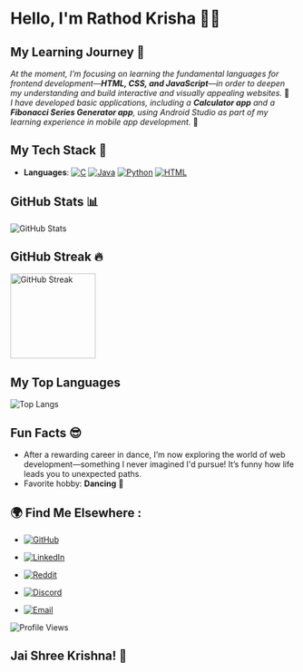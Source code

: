 <!-- You can also add any inspirational gifs-->
<p align = center>
<!--<img src ="https://github.com/user-attachments/assets/ddf11499-5b48-4a60-b174-2579b5bde957" alt = "README_GIF" width = "500" /> 
<img src ="https://www.bing.com/th/id/OGC.2c4dd7a30f05f672c1818182e99dcab0?pid=1.7&rurl=https%3a%2f%2fmedia2.giphy.com%2fmedia%2fl41Yh1olOKd1Tgbw4%2fgiphy.gif&ehk=hmxd2k9y4WQFloFtGX0E063O4qG8mDvZTJQh3l9zXFk%3d">-->
</p>

<!--GIF INSPIRATION :  [![GitHub](https://img.shields.io/badge/-GitHub-181717?style=flat&logo=github&logoColor=white)](https://github.com/shreyassuresh)-->

# Hello, I'm Rathod Krisha 🙋‍♀️

## My Learning Journey 🚀
*At the moment, I’m focusing on learning the fundamental languages for frontend development—**HTML, CSS, and JavaScript**—in order to deepen my understanding and build interactive and visually appealing websites.* 🤖
<br>
*I have developed basic applications, including a **Calculator app** and a **Fibonacci Series Generator app**, using Android Studio as part of my learning experience in mobile app development.* 📱

## My Tech Stack 🔧
- **Languages**: [![C](https://img.shields.io/badge/-C-00599C?style=flat&logo=c&logoColor=white)](https://github.com/K-risha188)
  [![Java](https://img.shields.io/badge/-Java-007396?style=flat&logo=java&logoColor=white)](https://github.com/K-risha188)
 [![Python](https://img.shields.io/badge/-Python-3776AB?style=flat&logo=python&logoColor=white)](https://github.com/K-risha188)
  [![HTML](https://img.shields.io/badge/-HTML-E34F26?style=flat&logo=html5&logoColor=white)](https://github.com/K-risha188)

<!--- **Frameworks**: React, Node.js, Flask-->
<!--- **Databases**: MySQL, MongoDB-->

<!--## Projects I'm Proud Of 🏆
- **[Weather App](https://github.com/johndoe/weather-app)**: A weather forecast app using React and OpenWeather API 🌤️
- **[Todo List](https://github.com/johndoe/todo-list)**: A simple to-do app with authentication built with Node.js and MongoDB ✅
- **[Personal Portfolio](https://github.com/johndoe/portfolio)**: A personal portfolio built with HTML, CSS, and JavaScript 💼-->

<!--## Certifications 🏅
- **Full Stack Web Developer** - [freeCodeCamp](https://www.freecodecamp.org/certification/johndoe/full-stack)
- **AWS Certified Solutions Architect** - [AWS](https://aws.amazon.com/certification/)-->

## GitHub Stats 📊
![GitHub Stats](https://github-readme-stats.vercel.app/api?username=K-risha188&show_icons=true&theme=dark&count_private=true)

## GitHub Streak 🔥
<p>
  <a href="https://github.com/K-risha188">
    <img src="https://streak-stats.demolab.com?user=K-risha188&theme=dracula" alt="GitHub Streak" height="150"/>
  </a>


## My Top Languages
![Top Langs](https://github-readme-stats.vercel.app/api/top-langs/?username=K-risha188&layout=compact&theme=gruvbox&langs_count=7)

## Fun Facts 😎
- After a rewarding career in dance, I’m now exploring the world of web development—something I never imagined I'd pursue! It’s funny how life leads you to unexpected paths.
- Favorite hobby: **Dancing** 💃

## 🌍 Find Me Elsewhere :
- [![GitHub](https://img.shields.io/badge/-GitHub-181717?style=flat&logo=github&logoColor=white)](https://github.com/K-risha188)


- [![LinkedIn](https://img.shields.io/badge/LinkedIn--blue?style=social&logo=linkedin)](https://www.linkedin.com/in/krisha-rathod-82100121b/?lipi=urn%3Ali%3Apage%3Ad_flagship3_profile_view_base%3B4I%2F%2FD8f%2FRrSgUwkIKJrBjA%3D%3D) 
- [![Reddit](https://img.shields.io/badge/Reddit-FF4500?style=flat&logo=reddit&logoColor=white)](https://www.reddit.com/user/Kinetic_Bliss_) <!--New to Reddit-->
- [![Discord](https://img.shields.io/badge/Discord-7289DA?style=flat&logo=discord&logoColor=white)](https://discord.com/users/kinetic_bliss_) <!--New to Discord-->
- [![Email](https://img.shields.io/badge/Email-D14836?style=flat&logo=gmail&logoColor=white)](mailto:krisharathod1645@gmail.com)




  
<!--- [Say hi on Twitter](https://twitter.com/K-risha188)-->
![Profile Views](https://komarev.com/ghpvc/?username=K-risha188)

<!--
# Trophy
![GitHub Trophies](https://github-profile-trophy.vercel.app/?username=K-risha188)-->

## Jai Shree Krishna! 🙏


<!--**K-risha188/K-risha188** is a ✨ _special_ ✨ repository because its `README.md` (this file) appears on your GitHub profile.

Here are some ideas to get you started:

- 🔭 I’m currently working on ...
- 🌱 I’m currently learning ...
- 👯 I’m looking to collaborate on ...
- 🤔 I’m looking for help with ...
- 💬 Ask me about ...
- 📫 How to reach me: ...
- 😄 Pronouns: ...
- ⚡ Fun fact: ...
-->

